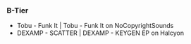 ### B-Tier

- Tobu - Funk It | Tobu - Funk It on NoCopyrightSounds
- DEXAMP - SCATTER | DEXAMP - KEYGEN EP on Halcyon
